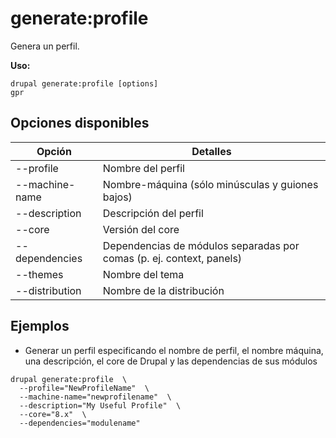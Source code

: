 # generate:profile
Genera un perfil.

**Uso:**
```
drupal generate:profile [options]
gpr
```

## Opciones disponibles
Opción | Detalles
-------|-------------
--profile | Nombre del perfil
--machine-name | Nombre-máquina (sólo minúsculas y guiones bajos)
--description | Descripción del perfil
--core | Versión del core
--dependencies | Dependencias de módulos separadas por comas (p. ej. context, panels)
--themes | Nombre del tema
--distribution | Nombre de la distribución

## Ejemplos
* Generar un perfil especificando el nombre de perfil, el nombre máquina, una descripción, el core de Drupal y las dependencias de sus módulos
```
drupal generate:profile  \
  --profile="NewProfileName"  \
  --machine-name="newprofilename"  \
  --description="My Useful Profile"  \
  --core="8.x"  \
  --dependencies="modulename"
```
